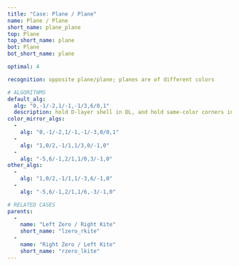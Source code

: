 ```yaml
---
title: "Case: Plane / Plane"
name: Plane / Plane
short_name: plane_plane
top: Plane
top_short_name: plane
bot: Plane
bot_short_name: plane

optimal: 4

recognition: opposite plane/plane; planes are of different colors

# ALGORITHMS
default_alg:
  alg: "0,-1/-2,1/-1,-1/3,6/0,1"
  description: hold D-layer shell in DL, and hold same-color corners in UL ("anti-CO") to go to good zero/kite; I prefer misaligning D-layer
color_mirror_algs:
  -
    alg: "0,-1/-2,1/-1,-1/-3,0/0,1"
  -
    alg: "1,0/2,-1/1,1/3,0/-1,0"
  -
    alg: "-5,6/-1,2/1,1/0,3/-1,0"
other_algs:
  -
    alg: "1,0/2,-1/1,1/-3,6/-1,0"
  -
    alg: "-5,6/-1,2/1,1/6,-3/-1,0"

# RELATED CASES
parents:
  -
    name: "Left Zero / Right Kite"
    short_name: "lzero_rkite"
  -
    name: "Right Zero / Left Kite"
    short_name: "rzero_lkite"
---
```


